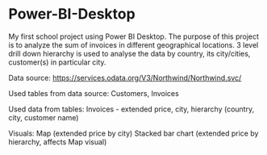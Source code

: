 # Power-BI-Desktop

My first school project using Power BI Desktop. The purpose of this project is to analyze the sum of invoices in different geographical locations. 3 level drill down hierarchy is used to analyse the data by country, its city/cities, customer(s) in particular city. 

Data source:
https://services.odata.org/V3/Northwind/Northwind.svc/

Used tables from data source: 
Customers, Invoices

Used data from tables:
Invoices - extended price, city, hierarchy (country, city, customer name)

Visuals:
Map (extended price by city)
Stacked bar chart (extended price by hierarchy, affects Map visual)
